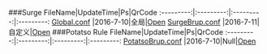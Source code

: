 ###Surge
FileName|UpdateTime|Ps|QrCode
:---------:|:---------:|:---------:|:---------:
[Global.conf](https://raw.githubusercontent.com/Brywmzl/Conf/master/ConfFile/Global.conf) |2016-7-10|全局|[Open](http://qr.liantu.com/api.php?&w=500&text=https://raw.githubusercontent.com/Brywmzl/Conf/master/ConfFile/Global.conf)
[SurgeBrup.conf](https://raw.githubusercontent.com/Brywmzl/Conf/master/ConfFile/SurgeBrup.conf) |2016-7-11|自定义|[Open](http://qr.liantu.com/api.php?&w=500&text=https://raw.githubusercontent.com/Brywmzl/Conf/master/ConfFile/SurgeBrup.conf)
###Potatso Rule
FileName|UpdateTime|Ps|QrCode
:---------:|:---------:|:---------:|:---------:
[PotatsoBrup.conf](https://raw.githubusercontent.com/Brywmzl/Conf/master/ConfFile/PotatsoBrup) |2016-7-10|Null|[Open](http://qr.liantu.com/api.php?&w=500&text=https://raw.githubusercontent.com/Brywmzl/Conf/master/ConfFile/PotatsoBrup)

